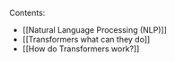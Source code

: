 Contents:
- [[Natural Language Processing (NLP)]]
- [[Transformers what can they do]]
- [[How do Transformers work?]]